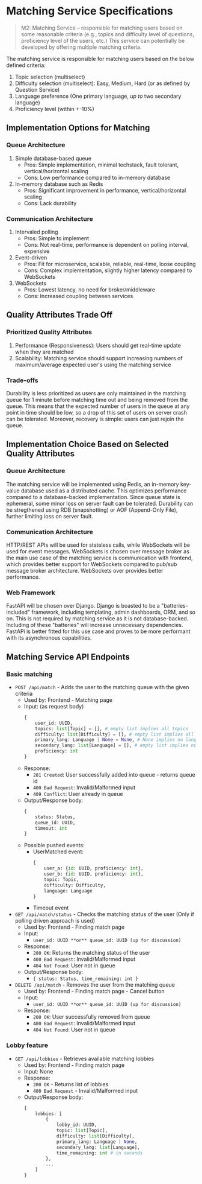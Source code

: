 # Matching Service Specifications
> M2: Matching Service – responsible for matching users based on some reasonable criteria (e.g., topics and difficulty level of questions, proficiency level of the users, etc.) This service can potentially be developed by offering multiple matching criteria.

The matching service is responsible for matching users based on the below defined criteria:
1. Topic selection (multiselect)
1. Difficulty selection (multiselect): Easy, Medium, Hard (or as defined by Question Service)
1. Language preference (One primary language, *up to* two secondary language)
1. Proficiency level (within +-10%)

## Implementation Options for Matching
### Queue Architecture
1. Simple database-based queue
    - Pros: Simple implementation, minimal techstack, fault tolerant, vertical/horizontal scaling
    - Cons: Low performance compared to in-memory database
1. In-memory database such as Redis
    - Pros: Significant improvement in performance, vertical/horizontal scaling
    - Cons: Lack durability
### Communication Architecture
1. Intervaled polling
    - Pros: Simple to implement
    - Cons: Not real-time, performance is dependent on polling interval, expensive
1. Event-driven
    - Pros: Fit for microservice, scalable, reliable, real-time, loose coupling
    - Cons: Complex implementation, slightly higher latency compared to WebSockets
1. WebSockets
    - Pros: Lowest latency, no need for broker/middleware
    - Cons: Increased coupling between services

## Quality Attributes Trade Off
### Prioritized Quality Attributes
1. Performance (Responsiveness): Users should get real-time update when they are matched
1. Scalability: Matching service should support increasing numbers of maximum/average expected user's using the matching service

### Trade-offs
Durability is less prioritized as users are only maintained in the matching queue for 1 minute before matching time out and being removed from the queue. This means that the expected number of users in the queue at any point in time should be low, so a drop of this set of users on server crash can be tolerated. Moreover, recovery is simple: users can just rejoin the queue.

## Implementation Choice Based on Selected Quality Attributes
### Queue Architecture
The matching service will be implemented using Redis, an in-memory key-value database used as a distributed cache. This optimizes performance compared to a database-backed implementation. Since queue state is ephemeral, some minor loss on server fault can be tolerated. Durability can be stregthened using RDB (snapshotting) or AOF (Append-Only File), further limiting loss on server fault.
### Communication Architecture
HTTP/REST APIs will be used for stateless calls, while WebSockets will be used for event messages. WebSockets is chosen over message broker as the main use case of the matching service is communication with frontend, which provides better support for WebSockets compared to pub/sub message broker architecture. WebSockets over provides better performance.
### Web Framework
FastAPI will be chosen over Django. Django is boasted to be a "batteries-included" framework, including templating, admin dashboards, ORM, and so on. This is not required by matching service as it is not database-backed. Including of these "batteries" will increase unnecessary dependencies. FastAPi is better fitted for this use case and proves to be more performant with its asynchronous capabilities.

## Matching Service API Endpoints
### Basic matching
- `POST /api/match` - Adds the user to the matching queue with the given criteria
    - Used by: Frontend - Matching page
    - Input: (as request body)
        ```python
        {
            user_id: UUID,
            topics: list[Topic] = [], # empty list implies all topics
            difficulty: list[Difficulty] = [], # empty list implies all difficulty
            primary_lang: Language | None = None, # None implies no language preference
            secondary_lang: list[Language] = [], # empty list implies no language preference
            proficiency: int
        }
        ```
    - Response:
        - `201 Created`: User successfully added into queue - returns queue id
        - `400 Bad Request`: Invalid/Malformed input
        - `409 Conflict`: User already in queue
    - Output/Response body:
        ```python
        {
            status: Status,
            queue_id: UUID,
            timeout: int
        }
        ```
    - Possible pushed events:
        - UserMatched event:
            ```python
            {
                user_a: {id: UUID, proficiency: int},
                user_b: {id: UUID, proficiency: int},
                topic: Topic,
                difficulty: Difficulty,
                language: Language
            }
            ```
        - Timeout event
- `GET /api/match/status` - Checks the matching status of the user (Only if polling driven approach is used)
    - Used by: Frontend - Finding match page
    - Input:
        - `user_id: UUID **or** queue_id: UUID (up for discussion)`
    - Response:
        - `200 OK`: Returns the matching status of the user
        - `400 Bad Request`: Invalid/Malformed input
        - `404 Not Found`: User not in queue
    - Output/Response body:
        - `{ status: Status, time_remaining: int }`
- `DELETE /api/match` - Removes the user from the matching queue
    - Used by: Frontend - Finding match page - Cancel button
    - Input:
        - `user_id: UUID **or** queue_id: UUID (up for discussion)`
    - Response:
        - `200 OK`: User successfully removed from queue
        - `400 Bad Request`: Invalid/Malformed input
        - `404 Not Found`: User not in queue
### Lobby feature
- `GET /api/lobbies` - Retrieves available matching lobbies
    - Used by: Frontend - Finding match page
    - Input: None
    - Response:
        - `200 OK` - Returns list of lobbies
        - `400 Bad Request` - Invalid/Malformed input
    - Output/Response body:
        ```python
        {
            lobbies: [
                {
                    lobby_id: UUID,
                    topic: list[Topic],
                    difficulty: list[Difficulty],
                    primary_lang: Language | None,
                    secondary_lang: list[Language],
                    time_remaining: int # in seconds
                },
                ...
            ]
        }

        ```
